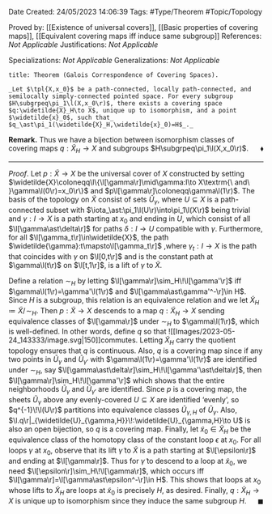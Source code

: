 <div class="topSpace"></div>

Date Created: 24/05/2023 14:06:39
Tags: #Type/Theorem #Topic/Topology

Proved by: [[Existence of universal covers]], [[Basic properties of covering maps]], [[Equivalent covering maps iff induce same subgroup]]
References: _Not Applicable_
Justifications: _Not Applicable_

Specializations: _Not Applicable_
Generalizations: _Not Applicable_

``` ad-Theorem
title: Theorem (Galois Correspondence of Covering Spaces).

_Let $\tpl{X,x_0}$ be a path-connected, locally path-connected, and semilocally simply-connected pointed space. For every subgroup $H\subgrpeq\pi_1\l(X,x_0\r)$, there exists a covering space $q:\widetilde{X}_H\to X$, unique up to isomorphism, and a point $\widetilde{x}_0$, such that_ $q_\ast\pi_1(\widetilde{X}_H,\widetilde{x}_0)=H$_._

```

**Remark.** Thus we have a bijection between isomorphism classes of covering maps $q:\widetilde{X}_H\to X$ and subgroups $H\subgrpeq\pi_1\l(X,x_0\r)$.<span style="float:right;">$\blacklozenge$</span>

---

_Proof_. Let $p:\widetilde{X}\to X$ be the universal cover of $X$ constructed by setting $\widetilde{X}\coloneqq\l\{\l[\gamma\r]\mid\gamma:I\to X\textrm{\ and\ }\gamma\l(0\r)=x_0\r\}$ and $p\l[\gamma\r]\coloneqq\gamma\l(1\r)$. The basis of the topology on $\widetilde{X}$ consist of sets $\widetilde{U}_\gamma$, where $U\subseteq X$ is a path-connected subset with $\iota_\ast:\pi_1\l(U\r)\into\pi_1\l(X\r)$ being trivial and $\gamma:I\to X$ is a path starting at $x_0$ and ending in $U$, which consist of all $\l[\gamma\ast\delta\r]$ for paths $\delta:I\to U$ compatible with $\gamma$. Furthermore, for all $\l[\gamma_t\r]\in\widetilde{X}$, the path $\widetilde{\gamma}:t\mapsto\l[\gamma_t\r]$ ,where $\gamma_t:I\to X$ is the path that coincides with $\gamma$ on $\l[0,t\r]$ and is the constant path at $\gamma\l(t\r)$ on $\l[t,1\r]$, is a lift of $\gamma$ to $\widetilde{X}$.

Define a relation $\sim_H$ by letting $\l[\gamma\r]\sim_H\!\l[\gamma'\r]$ iff $\gamma\l(1\r)=\gamma'\l(1\r)$ and $\l[\gamma\ast\gamma'^-\r]\in H$. Since $H$ is a subgroup, this relation is an equivalence relation and we let $\widetilde{X}_H\coloneqq\widetilde{X}/\!\sim_H$. Then $p:\widetilde{X}\to X$ descends to a map $q:\widetilde{X}_H\to X$ sending equivalence classes of $\l[\gamma\r]$ under $\sim_H$ to $\gamma\l(1\r)$, which is well-defined. In other words, define $q$ so that
![[Images/2023-05-24_143333/image.svg|150]]commutes. Letting $\widetilde{X}_H$ carry the quotient topology ensures that $q$ is continuous. Also, $q$ is a covering map since if any two points in $\widetilde{U}_\gamma$ and $\widetilde{U}_{\gamma'}$ with $\gamma\l(1\r)=\gamma'\l(1\r)$ are identified under $\sim_H$, say $\l[\gamma\ast\delta\r]\sim_H\!\l[\gamma'\ast\delta\r]$, then $\l[\gamma\r]\sim_H\!\l[\gamma'\r]$ which shows that the entire neighborhoods $\widetilde{U}_\gamma$ and $\widetilde{U}_{\gamma'}$ are identified. Since $p$ is a covering map, the sheets $\widetilde{U}_\gamma$ above any evenly-covered $U\subseteq X$ are identified $\textrm{`}$evenly$\textrm{'}$, so $q^{-1}\!\l(U\r)$ partitions into equivalence classes $\widetilde{U}_{\gamma,H}$ of $\widetilde{U}_\gamma$. Also, $\l.q\r|_{\widetilde{U}_{\gamma,H}}\!:\widetilde{U}_{\gamma,H}\to U$ is also an open bijection, so $q$ is a covering map. Finally, let $\widetilde{x}_0\in\widetilde{X}_H$ be the equivalence class of the homotopy class of the constant loop $\epsilon$ at $x_0$. For all loops $\gamma$ at $x_0$, observe that its lift $\widetilde{\gamma}$ to $\widetilde{X}$ is a path starting at $\l[\epsilon\r]$ and ending at $\l[\gamma\r]$. Thus for $\widetilde{\gamma}$ to descend to a loop at $\widetilde{x}_0$, we need $\l[\epsilon\r]\sim_H\!\l[\gamma\r]$, which occurs iff $\l[\gamma\r]=\l[\gamma\ast\epsilon^-\r]\in H$. This shows that loops at $x_0$ whose lifts to $\widetilde{X}_H$ are loops at $\widetilde{x}_0$ is precisely $H$, as desired. Finally, $q:\widetilde{X}_H\to X$ is unique up to isomorphism since they induce the same subgroup $H$.<span style="float:right;">$\blacksquare$</span>

